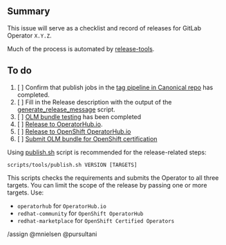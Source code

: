 ## Summary

This issue will serve as a checklist and record of releases for GitLab Operator `X.Y.Z`.

Much of the process is automated by [release-tools](https://gitlab.com/gitlab-org/release-tools).

## To do

1. [ ] Confirm that publish jobs in the
       [tag pipeline in Canonical repo](https://gitlab.com/gitlab-org/cloud-native/gitlab-operator/-/pipelines?ref=X.Y.Z)
       has completed.
1. [ ] Fill in the Release description with the output of the
       [generate_release_message](https://gitlab.com/gitlab-org/charts/gitlab/-/blob/master/scripts/generate_release_message.sh)
       script.
1. [ ] [OLM bundle testing](doc/developer/test_olm.md) has been completed
1. [ ] [Release to OperatorHub.io](doc/developer/operatorhub_publishing.md).
1. [ ] [Release to OpenShift OperatorHub.io](doc/developer/operatorhub_publishing.md)
1. [ ] [Submit OLM bundle for OpenShift certification](doc/developer/redhat_certification.md)

Using [publish.sh](scripts/tools/publish.sh) script is recommended for the release-related steps:

`scripts/tools/publish.sh VERSION [TARGETS]`

This scripts checks the requirements and submits the Operator to all three targets.
You can limit the scope of the release by passing one or more targets. Use:

- `operatorhub` for `OperatorHub.io`
- `redhat-community` for `OpenShift OperatorHub`
- `redhat-marketplace` for `OpenShift Certified Operators`

/assign @mnielsen @pursultani
